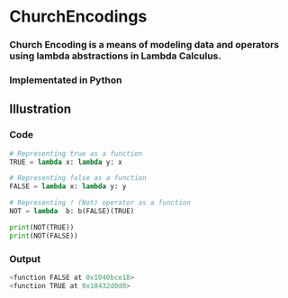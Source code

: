 # ChurchEncodings 
### Church Encoding is a means of modeling data and operators using lambda abstractions in Lambda Calculus.
### Implementated in Python

## Illustration

### Code
``` python
# Representing true as a function
TRUE = lambda x: lambda y: x

# Representing false as a function
FALSE = lambda x: lambda y: y

# Representing ! (Not) operator as a function
NOT = lambda  b: b(FALSE)(TRUE)

print(NOT(TRUE))
print(NOT(FALSE))
```

### Output

``` python
<function FALSE at 0x1040bce18>
<function TRUE at 0x10432d0d0>
```
